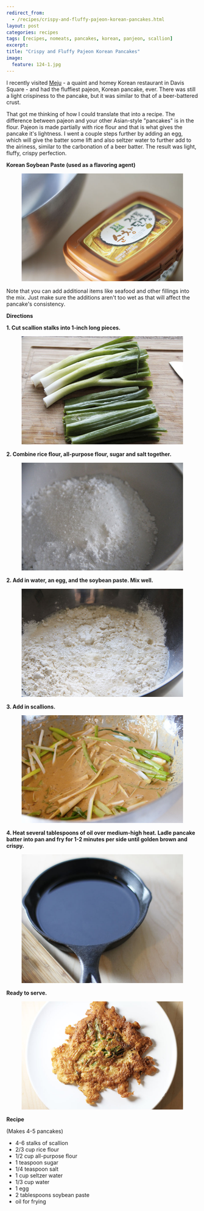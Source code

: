 ```yaml
---
redirect_from: 
  - /recipes/crispy-and-fluffy-pajeon-korean-pancakes.html
layout: post
categories: recipes
tags: [recipes, nomeats, pancakes, korean, panjeon, scallion]
excerpt: 
title: "Crispy and Fluffy Pajeon Korean Pancakes"
image:
  feature: 124-1.jpg
---
```


I recently visited [Meju](http://www.mejuboston.com/) - a quaint and homey Korean restaurant in Davis Square - and had the fluffiest pajeon, Korean pancake, ever.  There was still a light crispiness to the pancake, but it was similar to that of a beer-battered crust.


That got me thinking of how I could translate that into a recipe.  The difference between pajeon and your other Asian-style "pancakes" is in the flour.  Pajeon is made partially with rice flour and that is what gives the pancake it's lightness.  I went a couple steps further by adding an egg, which will give the batter some lift and also seltzer water to further add to the airiness, similar to the carbonation of a beer batter.  The result was light, fluffy, crispy perfection.

__Korean Soybean Paste (used as a flavoring agent)__

<figure> <img src='/images/124-2.jpg'> </figure>

Note that you can add additional items like seafood and other fillings into the mix.  Just make sure the additions aren't too wet as that will affect the pancake's consistency.


__Directions__

__1. Cut scallion stalks into 1-inch long pieces.__

<figure> <img src='/images/124-3.jpg'> </figure>

__2. Combine rice flour, all-purpose flour, sugar and salt together.__

<figure> <img src='/images/124-3a.jpg'> </figure>

__2. Add in water, an egg, and the soybean paste.  Mix well.__

<figure> <img src='/images/124-4.jpg'> </figure>

__3. Add in scallions.__

<figure> <img src='/images/124-5.jpg'> </figure>

__4. Heat several tablespoons of oil over medium-high heat.  Ladle pancake batter into pan and fry for 1-2 minutes per side until golden brown and crispy.__

<figure> <img src='/images/124-6.jpg'> </figure>

__Ready to serve.__

<figure> <img src='/images/124-7.jpg'> </figure>


<section class='recipe'>
<p><strong>Recipe</strong></p>

<p>(Makes 4-5 pancakes)</p>

<ul><li>4-6 stalks of scallion</li><li>2/3 cup rice flour</li><li>1/2 cup all-purpose flour</li><li>1 teaspoon sugar</li><li>1/4 teaspoon salt</li><li>1 cup seltzer water</li><li>1/3 cup water</li><li>1 egg</li><li>2 tablespoons soybean paste</li><li>oil for frying</li></ul></section>